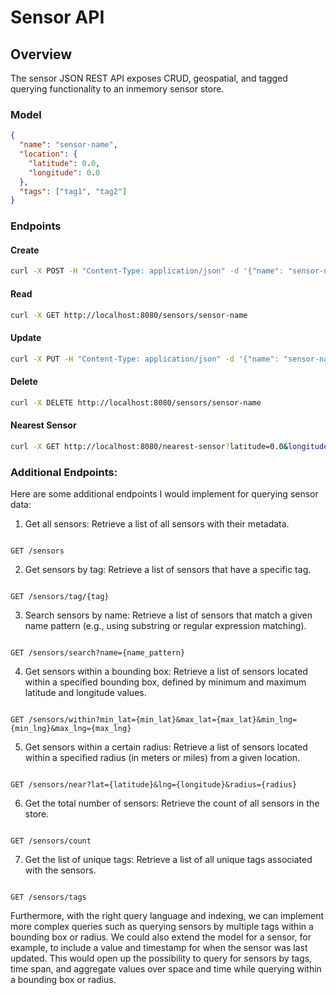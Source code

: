 # Sensor API

## Overview

The sensor JSON REST API exposes CRUD, geospatial, and tagged querying functionality to an inmemory sensor store.

### Model

```json
{
  "name": "sensor-name",
  "location": {
    "latitude": 0.0,
    "longitude": 0.0
  },
  "tags": ["tag1", "tag2"]
}
```

### Endpoints

#### Create

```bash
curl -X POST -H "Content-Type: application/json" -d '{"name": "sensor-name", "location": {"latitude": 0.0, "longitude": 0.0}, "tags": ["tag1", "tag2"]}' http://localhost:8080/sensors
```

#### Read

```bash
curl -X GET http://localhost:8080/sensors/sensor-name
```

#### Update

```bash
curl -X PUT -H "Content-Type: application/json" -d '{"name": "sensor-name", "location": {"latitude": 0.0, "longitude": 0.0}, "tags": ["tag1", "tag2"]}' http://localhost:8080/sensors/sensor-name
```

#### Delete

```bash
curl -X DELETE http://localhost:8080/sensors/sensor-name
```

#### Nearest Sensor

```bash
curl -X GET http://localhost:8080/nearest-sensor?latitude=0.0&longitude=0.0
```

### Additional Endpoints:

Here are some additional endpoints I would implement for querying sensor data:

1. Get all sensors: Retrieve a list of all sensors with their metadata.

```

GET /sensors

```

2. Get sensors by tag: Retrieve a list of sensors that have a specific tag.

```

GET /sensors/tag/{tag}

```

3. Search sensors by name: Retrieve a list of sensors that match a given name pattern (e.g., using substring or regular expression matching).

```

GET /sensors/search?name={name_pattern}

```

4. Get sensors within a bounding box: Retrieve a list of sensors located within a specified bounding box, defined by minimum and maximum latitude and longitude values.

```

GET /sensors/within?min_lat={min_lat}&max_lat={max_lat}&min_lng={min_lng}&max_lng={max_lng}

```

5. Get sensors within a certain radius: Retrieve a list of sensors located within a specified radius (in meters or miles) from a given location.

```

GET /sensors/near?lat={latitude}&lng={longitude}&radius={radius}

```

6. Get the total number of sensors: Retrieve the count of all sensors in the store.

```

GET /sensors/count

```

7. Get the list of unique tags: Retrieve a list of all unique tags associated with the sensors.

```

GET /sensors/tags

```

Furthermore, with the right query language and indexing, we can implement more complex queries such as querying sensors by multiple tags within a bounding box or radius. We could also extend the model for a sensor, for example, to include a value and timestamp for when the sensor was last updated. This would open up the possibility to query for sensors by tags, time span, and aggregate values over space and time while querying within a bounding box or radius.
